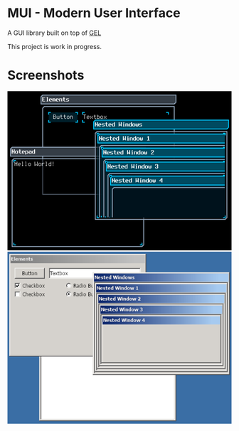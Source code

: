 # MUI - Modern User Interface
A GUI library built on top of [GEL](https://github.com/ShoesForClues/gel)

This project is work in progress.

# Screenshots
<img src="/screenshots/iOaACD0.png?raw=true">
<img src="/screenshots/KCO3Mhc.png?raw=true">
